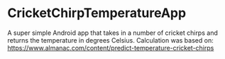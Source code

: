 # CricketChirpTemperatureApp

A super simple Android app that takes in a number of cricket chirps and returns the temperature in degrees Celsius. 
Calculation was based on: https://www.almanac.com/content/predict-temperature-cricket-chirps

